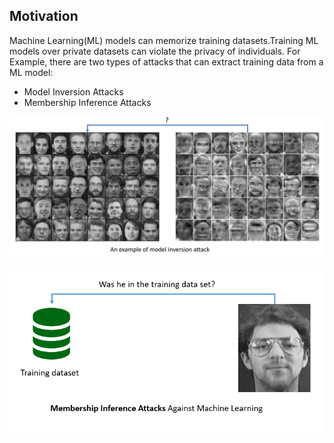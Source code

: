 ## Motivation
Machine Learning(ML) models can memorize training datasets.Training ML models over private datasets can violate the privacy of individuals.
For Example, there are two types of attacks that can extract training data from a ML model:

* Model Inversion Attacks
* Membership Inference Attacks

![My Image](redpic.png)


![My Image](redpic1.png)


